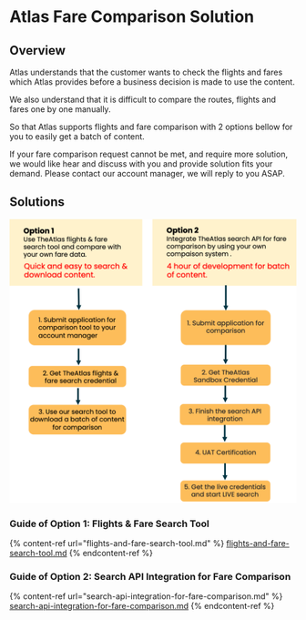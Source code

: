 # Atlas Fare Comparison Solution

## Overview

Atlas understands that the customer wants to check the flights and fares which Atlas provides before a business decision is made to use the content.

We also understand that it is difficult to compare the routes, flights and fares one by one manually.

So that Atlas supports flights and fare comparison with 2 options bellow for you to easily get a batch of content.

If your fare comparison request cannot be met, and require more solution, we would like hear and discuss with you and provide solution fits your demand. Please contact our account manager, we will reply to you ASAP.

## Solutions

![](<../.gitbook/assets/image (4).png>)

### Guide of Option 1: Flights &  Fare Search Tool

{% content-ref url="flights-and-fare-search-tool.md" %}
[flights-and-fare-search-tool.md](flights-and-fare-search-tool.md)
{% endcontent-ref %}

### Guide of Option 2: Search API Integration for Fare Comparison

{% content-ref url="search-api-integration-for-fare-comparison.md" %}
[search-api-integration-for-fare-comparison.md](search-api-integration-for-fare-comparison.md)
{% endcontent-ref %}
